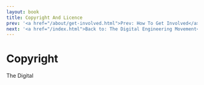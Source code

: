 ```yaml
---
layout: book
title: Copyright And Licence
prev: '<a href="/about/get-involved.html">Prev: How To Get Involved</a>'
next: '<a href="/index.html">Back to: The Digital Engineering Movement</a>'
---
```

# Copyright

The Digital